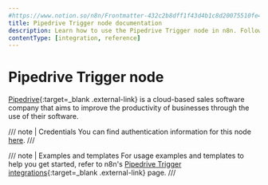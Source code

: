 ```yaml
---
#https://www.notion.so/n8n/Frontmatter-432c2b8dff1f43d4b1c8d20075510fe4
title: Pipedrive Trigger node documentation
description: Learn how to use the Pipedrive Trigger node in n8n. Follow technical documentation to integrate Pipedrive Trigger node into your workflows.
contentType: [integration, reference]
---
```


# Pipedrive Trigger node

[Pipedrive](https://www.pipedrive.com/){:target=_blank .external-link} is a cloud-based sales software company that aims to improve the productivity of businesses through the use of their software.

/// note | Credentials
You can find authentication information for this node [here](/integrations/builtin/credentials/pipedrive/).
///

///  note  | Examples and templates
For usage examples and templates to help you get started, refer to n8n's [Pipedrive Trigger integrations](https://n8n.io/integrations/pipedrive-trigger/){:target=_blank .external-link} page.
///

